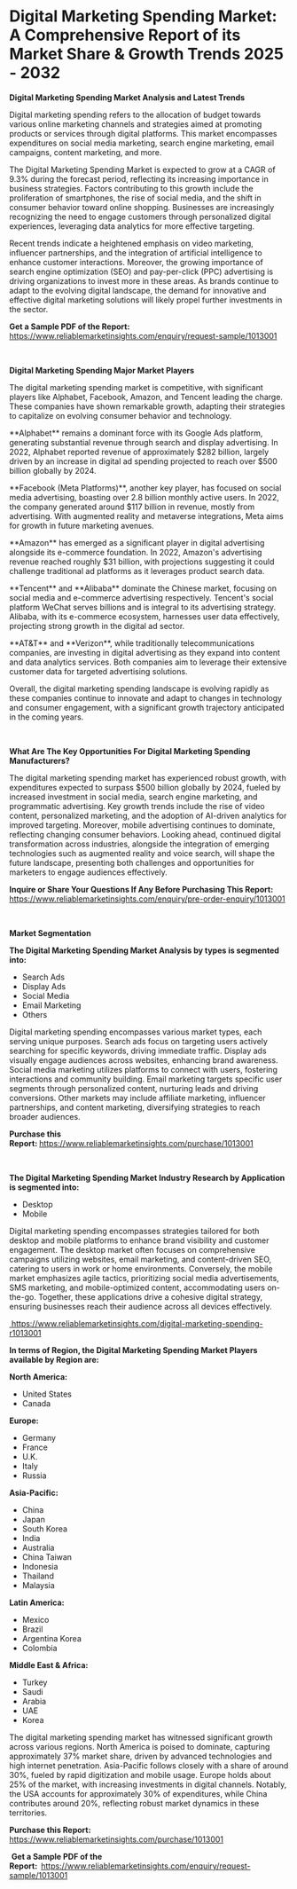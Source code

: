 <p><h1>Digital Marketing Spending Market: A Comprehensive Report of its Market Share & Growth Trends 2025 - 2032</h1></p><p><strong>Digital Marketing Spending Market Analysis and Latest Trends</strong></p>
<p><p>Digital marketing spending refers to the allocation of budget towards various online marketing channels and strategies aimed at promoting products or services through digital platforms. This market encompasses expenditures on social media marketing, search engine marketing, email campaigns, content marketing, and more. </p><p>The Digital Marketing Spending Market is expected to grow at a CAGR of 9.3% during the forecast period, reflecting its increasing importance in business strategies. Factors contributing to this growth include the proliferation of smartphones, the rise of social media, and the shift in consumer behavior toward online shopping. Businesses are increasingly recognizing the need to engage customers through personalized digital experiences, leveraging data analytics for more effective targeting.</p><p>Recent trends indicate a heightened emphasis on video marketing, influencer partnerships, and the integration of artificial intelligence to enhance customer interactions. Moreover, the growing importance of search engine optimization (SEO) and pay-per-click (PPC) advertising is driving organizations to invest more in these areas. As brands continue to adapt to the evolving digital landscape, the demand for innovative and effective digital marketing solutions will likely propel further investments in the sector.</p></p>
<p><strong>Get a Sample PDF of the Report:&nbsp;</strong> <a href="https://www.reliablemarketinsights.com/enquiry/request-sample/1013001?utm_campaign=3003&utm_medium=2&utm_source=Github&utm_content=ia&utm_term=17042025&utm_id=digital-marketing-spending">https://www.reliablemarketinsights.com/enquiry/request-sample/1013001</a></p>
<p>&nbsp;</p>
<p><strong>Digital Marketing Spending Major Market Players</strong></p>
<p><p>The digital marketing spending market is competitive, with significant players like Alphabet, Facebook, Amazon, and Tencent leading the charge. These companies have shown remarkable growth, adapting their strategies to capitalize on evolving consumer behavior and technology.</p><p>**Alphabet** remains a dominant force with its Google Ads platform, generating substantial revenue through search and display advertising. In 2022, Alphabet reported revenue of approximately $282 billion, largely driven by an increase in digital ad spending projected to reach over $500 billion globally by 2024.</p><p>**Facebook (Meta Platforms)**, another key player, has focused on social media advertising, boasting over 2.8 billion monthly active users. In 2022, the company generated around $117 billion in revenue, mostly from advertising. With augmented reality and metaverse integrations, Meta aims for growth in future marketing avenues.</p><p>**Amazon** has emerged as a significant player in digital advertising alongside its e-commerce foundation. In 2022, Amazon's advertising revenue reached roughly $31 billion, with projections suggesting it could challenge traditional ad platforms as it leverages product search data.</p><p>**Tencent** and **Alibaba** dominate the Chinese market, focusing on social media and e-commerce advertising respectively. Tencent's social platform WeChat serves billions and is integral to its advertising strategy. Alibaba, with its e-commerce ecosystem, harnesses user data effectively, projecting strong growth in the digital ad sector.</p><p>**AT&T** and **Verizon**, while traditionally telecommunications companies, are investing in digital advertising as they expand into content and data analytics services. Both companies aim to leverage their extensive customer data for targeted advertising solutions.</p><p>Overall, the digital marketing spending landscape is evolving rapidly as these companies continue to innovate and adapt to changes in technology and consumer engagement, with a significant growth trajectory anticipated in the coming years.</p></p>
<p>&nbsp;</p>
<p><strong>What Are The Key Opportunities For Digital Marketing Spending Manufacturers?</strong></p>
<p><p>The digital marketing spending market has experienced robust growth, with expenditures expected to surpass $500 billion globally by 2024, fueled by increased investment in social media, search engine marketing, and programmatic advertising. Key growth trends include the rise of video content, personalized marketing, and the adoption of AI-driven analytics for improved targeting. Moreover, mobile advertising continues to dominate, reflecting changing consumer behaviors. Looking ahead, continued digital transformation across industries, alongside the integration of emerging technologies such as augmented reality and voice search, will shape the future landscape, presenting both challenges and opportunities for marketers to engage audiences effectively.</p></p>
<p><strong>Inquire or Share Your Questions If Any Before Purchasing This Report:</strong> <a href="https://www.reliablemarketinsights.com/enquiry/pre-order-enquiry/1013001?utm_campaign=3003&utm_medium=2&utm_source=Github&utm_content=ia&utm_term=17042025&utm_id=digital-marketing-spending">https://www.reliablemarketinsights.com/enquiry/pre-order-enquiry/1013001</a></p>
<p>&nbsp;</p>
<p><strong>Market Segmentation</strong></p>
<p><strong>The Digital Marketing Spending Market Analysis by types is segmented into:</strong></p>
<p><ul><li>Search Ads</li><li>Display Ads</li><li>Social Media</li><li>Email Marketing</li><li>Others</li></ul></p>
<p><p>Digital marketing spending encompasses various market types, each serving unique purposes. Search ads focus on targeting users actively searching for specific keywords, driving immediate traffic. Display ads visually engage audiences across websites, enhancing brand awareness. Social media marketing utilizes platforms to connect with users, fostering interactions and community building. Email marketing targets specific user segments through personalized content, nurturing leads and driving conversions. Other markets may include affiliate marketing, influencer partnerships, and content marketing, diversifying strategies to reach broader audiences.</p></p>
<p><strong>Purchase this Report:&nbsp;</strong><a href="https://www.reliablemarketinsights.com/purchase/1013001?utm_campaign=3003&utm_medium=2&utm_source=Github&utm_content=ia&utm_term=17042025&utm_id=digital-marketing-spending">https://www.reliablemarketinsights.com/purchase/1013001</a></p>
<p>&nbsp;</p>
<p><strong>The Digital Marketing Spending Market Industry Research by Application is segmented into:</strong></p>
<p><ul><li>Desktop</li><li>Mobile</li></ul></p>
<p><p>Digital marketing spending encompasses strategies tailored for both desktop and mobile platforms to enhance brand visibility and customer engagement. The desktop market often focuses on comprehensive campaigns utilizing websites, email marketing, and content-driven SEO, catering to users in work or home environments. Conversely, the mobile market emphasizes agile tactics, prioritizing social media advertisements, SMS marketing, and mobile-optimized content, accommodating users on-the-go. Together, these applications drive a cohesive digital strategy, ensuring businesses reach their audience across all devices effectively.</p></p>
<p><a href="https://www.reliablemarketinsights.com/digital-marketing-spending-r1013001?utm_campaign=3003&utm_medium=2&utm_source=Github&utm_content=ia&utm_term=17042025&utm_id=digital-marketing-spending">&nbsp;https://www.reliablemarketinsights.com/digital-marketing-spending-r1013001</a></p>
<p><strong>In terms of Region, the Digital Marketing Spending Market Players available by Region are:</strong></p>
<p>
    <p> <strong> North America: </strong>
        <ul>
            <li>United States</li>
            <li>Canada</li>
        </ul>
        </p> 
    <p> <strong> Europe: </strong>
        <ul>
            <li>Germany</li>
            <li>France</li>
            <li>U.K.</li>
            <li>Italy</li>
            <li>Russia</li>
        </ul>
        </p> 
    <p> <strong> Asia-Pacific: </strong>
        <ul>
            <li>China</li>
            <li>Japan</li>
            <li>South Korea</li>
            <li>India</li>
            <li>Australia</li>
            <li>China Taiwan</li>
            <li>Indonesia</li>
            <li>Thailand</li>
            <li>Malaysia</li>
        </ul>
        </p> 
    <p> <strong> Latin America: </strong>
        <ul>
            <li>Mexico</li>
            <li>Brazil</li>
            <li>Argentina Korea</li>
            <li>Colombia</li>
        </ul>
        </p> 
    <p> <strong> Middle East & Africa: </strong>
        <ul>
            <li>Turkey</li>
            <li>Saudi</li>
            <li>Arabia</li>
            <li>UAE</li>
            <li>Korea</li>
        </ul>
    </p>
    </p>
<p><p>The digital marketing spending market has witnessed significant growth across various regions. North America is poised to dominate, capturing approximately 37% market share, driven by advanced technologies and high internet penetration. Asia-Pacific follows closely with a share of around 30%, fueled by rapid digitization and mobile usage. Europe holds about 25% of the market, with increasing investments in digital channels. Notably, the USA accounts for approximately 30% of expenditures, while China contributes around 20%, reflecting robust market dynamics in these territories.</p></p>
<p><strong>Purchase this Report: </strong><a href="https://www.reliablemarketinsights.com/purchase/1013001?utm_campaign=3003&utm_medium=2&utm_source=Github&utm_content=ia&utm_term=17042025&utm_id=digital-marketing-spending">https://www.reliablemarketinsights.com/purchase/1013001</a></p>
<p>&nbsp;<strong>Get a Sample PDF of the Report:&nbsp;&nbsp;</strong><a href="https://www.reliablemarketinsights.com/enquiry/request-sample/1013001?utm_campaign=3003&utm_medium=2&utm_source=Github&utm_content=ia&utm_term=17042025&utm_id=digital-marketing-spending">https://www.reliablemarketinsights.com/enquiry/request-sample/1013001</a></p>
<p><strong></strong></p>
<p><p></p><p></p><p></p></p>